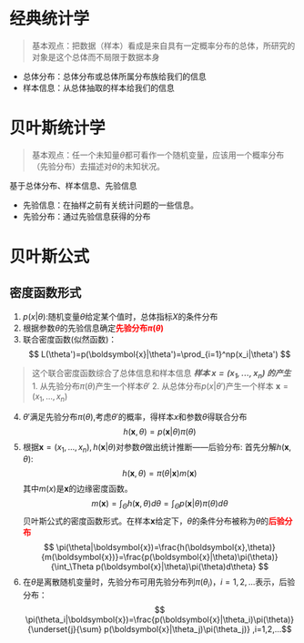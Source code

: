 # 经典统计学
> 基本观点：把数据（样本）看成是来自具有一定概率分布的总体，所研究的对象是这个总体而不局限于数据本身
- 总体分布：总体分布或总体所属分布族给我们的信息
- 样本信息：从总体抽取的样本给我们的信息

# 贝叶斯统计学
> 基本观点：任一个未知量$\theta$都可看作一个随机变量，应该用一个概率分布（先验分布）去描述对$\theta$的未知状况。

基于总体分布、样本信息、先验信息
- 先验信息：在抽样之前有关统计问题的一些信息。
- 先验分布：通过先验信息获得的分布

# 贝叶斯公式
## 密度函数形式
1. $p(x|\theta)$:随机变量$\theta$给定某个值时，总体指标$X$的条件分布
2. 根据参数$\theta$的先验信息确定<strong style="color : red">先验分布$\pi(\theta)$</strong>
3. 联合密度函数(似然函数)：$$
L(\theta')=p(\boldsymbol{x}|\theta')=\prod_{i=1}^np(x_i|\theta')
$$
> 这个联合密度函数综合了总体信息和样本信息
    ***样本 $\boldsymbol{x}=(x_1,...,x_n)$ 的产生***
    1. 从先验分布$\pi(\theta)$产生一个样本$\theta'$
    2. 从总体分布$p(x|\theta')$产生一个样本 $\boldsymbol{x}=(x_1,...,x_n)$
4.  $\theta'$满足先验分布$\pi(\theta)$,考虑$\theta'$的概率，得样本$x$和参数$\theta$得联合分布$$
h(\boldsymbol{x},\theta)=p(\boldsymbol{x}|\theta)\pi(\theta)
$$
5. 根据$\boldsymbol{x}=(x_1,...,x_n),h(\boldsymbol{x}|\theta)$对参数$\theta$做出统计推断——后验分布:
首先分解$h(\boldsymbol{x},\theta)$:$$
h(\boldsymbol{x},\theta)=\pi(\theta|\boldsymbol{x})m(\boldsymbol{x})
$$
其中$m(x)$是$\boldsymbol{x}$的边缘密度函数。$$
m(\boldsymbol{x})=\int_\Theta h(\boldsymbol{x},\theta)d\theta = \int_{\Theta} p(\boldsymbol{x}|\theta)\pi(\theta)d\theta
$$
贝叶斯公式的密度函数形式。在样本$\boldsymbol{x}$给定下，$\theta$的条件分布被称为$\theta$的<strong style="color:red">后验分布</strong>
$$
\pi(\theta|\boldsymbol{x})=\frac{h(\boldsymbol{x},\theta)}{m(\boldsymbol{x})}=\frac{p(\boldsymbol{x}|\theta)\pi(\theta)}{\int_\Theta p(\boldsymbol{x}|\theta)\pi(\theta)d\theta}
$$
6. 在$\theta$是离散随机变量时，先验分布可用先验分布列$\pi(\theta_i)，i=1,2,...$表示，后验分布：$$
\pi(\theta_i|\boldsymbol{x})=\frac{p(\boldsymbol{x}|\theta_i)\pi(\theta)}{\underset{j}{\sum} p(\boldsymbol{x}|\theta_j)\pi(\theta_j)}
,i=1,2,...$$